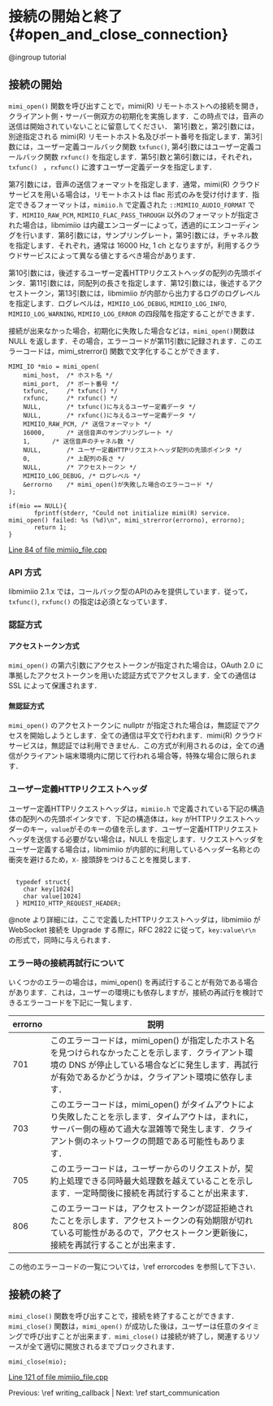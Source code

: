 接続の開始と終了 {#open_and_close_connection}
==========================

@ingroup tutorial

## 接続の開始

`mimi_open()` 関数を呼び出すことで，mimi(R) リモートホストへの接続を開き，クライアント側・サーバー側双方の初期化を実施します．この時点では，音声の送信は開始されていないことに留意してください．
第1引数と，第2引数には，別途指定される mimi(R) リモートホスト名及びポート番号を指定します．第3引数には，ユーザー定義コールバック関数 `txfunc()`, 第4引数にはユーザー定義コールバック関数 `rxfunc()` を指定します．第5引数と第6引数には，それぞれ，`txfunc() ` ，`rxfunc()` に渡すユーザー定義データを指定します．

第7引数には，音声の送信フォーマットを指定します．通常，mimi(R) クラウドサービスを用いる場合は，リモートホストは flac 形式のみを受け付けます．指定できるフォーマットは，`mimiio.h` で定義された `::MIMIIO_AUDIO_FORMAT` です．`MIMIIO_RAW_PCM`, `MIMIIO_FLAC_PASS_THROUGH` 以外のフォーマットが指定された場合は，libmimiio は内蔵エンコーダーによって，透過的にエンコーディングを行います．第8引数には，サンプリングレート，第9引数には，チャネル数を指定します．それぞれ，通常は 16000 Hz, 1 ch となりますが，利用するクラウドサービスによって異なる値とするべき場合があります．

第10引数には，後述するユーザー定義HTTPリクエストヘッダの配列の先頭ポインタ．第11引数には，同配列の長さを指定します．第12引数には，後述するアクセストークン，第13引数には，libmimiio が内部から出力するログのログレベルを指定します．ログレベルは，`MIMIIO_LOG_DEBUG`, `MIMIIO_LOG_INFO`, `MIMIIO_LOG_WARNING`, `MIMIIO_LOG_ERROR` の四段階を指定することができます． 

接続が出来なかった場合，初期化に失敗した場合などは，`mimi_open()`関数は NULL を返します．その場合，エラーコードが第11引数に記録されます．このエラーコードは，mimi_strerror() 関数で文字化することができます．

~~~~~~~~~~~~~~~~~~~~~{.cpp}
MIMI_IO *mio = mimi_open(
	mimi_host,	/* ホスト名 */
	mimi_port, 	/* ポート番号 */
	txfunc,    	/* txfunc() */
	rxfunc,    	/* rxfunc() */
	NULL,      	/* txfunc()に与えるユーザー定義データ */
	NULL,      	/* rxfunc()に与えるユーザー定義データ */
	MIMIIO_RAW_PCM, /* 送信フォーマット */
	16000, 		/* 送信音声のサンプリングレート */
	1, 		/* 送信音声のチャネル数 */
	NULL,      	/* ユーザー定義HTTPリクエストヘッダ配列の先頭ポインタ */
	0,         	/* 上配列の長さ */
	NULL,		/* アクセストークン */
	MIMIIO_LOG_DEBUG, /* ログレベル */
	&errorno   	/* mimi_open()が失敗した場合のエラーコード */
);

if(mio == NULL){
       fprintf(stderr, "Could not initialize mimi(R) service. mimi_open() failed: %s (%d)\n", mimi_strerror(errorno), errorno);
       return 1;
}
~~~~~~~~~~~~~~~~~~~~~
[Line 84 of file mimiio_file.cpp](mimiio__file_8cpp_source.html#l00084)

### API 方式

libmimiio 2.1.x では，コールバック型のAPIのみを提供しています．従って，`txfunc()`, `rxfunc()` の指定は必須となっています．

### 認証方式

#### アクセストークン方式

`mimi_open()` の第六引数にアクセストークンが指定された場合は，OAuth 2.0 に準拠したアクセストークンを用いた認証方式でアクセスします．全ての通信は SSL によって保護されます．

#### 無認証方式

`mimi_open()` のアクセストークンに nullptr が指定された場合は，無認証でアクセスを開始しようとします．全ての通信は平文で行われます．mimi(R) クラウドサービスは，無認証では利用できません．この方式が利用されるのは，全ての通信がクライアント端末環境内に閉じて行われる場合等，特殊な場合に限られます．

### ユーザー定義HTTPリクエストヘッダ

ユーザー定義HTTPリクエストヘッダは，`mimiio.h` で定義されている下記の構造体の配列への先頭ポインタです．下記の構造体は，`key` がHTTPリクエストヘッダーのキー，`value`がそのキーの値を示します．ユーザー定義HTTPリクエストヘッダを送信する必要がない場合は，NULL を指定します．リクエストヘッダをユーザー定義する場合は，libmimiio が内部的に利用しているヘッダー名称との衝突を避けるため，`X-` 接頭辞をつけることを推奨します．

~~~~~~~~~~~~~~~~~~~~~{.cpp}

  typedef struct{
    char key[1024]
    char value[1024]
  } MIMIIO_HTTP_REQUEST_HEADER;

~~~~~~~~~~~~~~~~~~~~~

@note より詳細には，ここで定義したHTTPリクエストヘッダは，libmimiio が WebSocket 接続を Upgrade する際に，RFC 2822 に従って，`key:value\r\n` の形式で，同時に与えられます．

### エラー時の接続再試行について

いくつかのエラーの場合は，mimi_open() を再試行することが有効である場合があります．これは，ユーザーの環境にも依存しますが，接続の再試行を検討できるエラーコードを下記に一覧します．

|errorno|説明|
|---|---|
|701|このエラーコードは，mimi_open() が指定したホスト名を見つけられなかったことを示します．クライアント環境の DNS が停止している場合などに発生します．再試行が有効であるかどうかは，クライアント環境に依存します．|
|703|このエラーコードは，mimi_open() がタイムアウトにより失敗したことを示します．タイムアウトは，まれに，サーバー側の極めて過大な混雑等で発生します．クライアント側のネットワークの問題である可能性もあります．|
|705|このエラーコードは，ユーザーからのリクエストが，契約上処理できる同時最大処理数を越えていることを示します．一定時間後に接続を再試行することが出来ます．|
|806|このエラーコードは，アクセストークンが認証拒絶されたことを示します．アクセストークンの有効期限が切れている可能性があるので，アクセストークン更新後に，接続を再試行することが出来ます．|

この他のエラーコードの一覧については，\ref errorcodes を参照して下さい．

## 接続の終了

`mimi_close()` 関数を呼び出すことで，接続を終了することができます．`mimi_close()` 関数は，`mimi_open()` が成功した後は，ユーザーは任意のタイミングで呼び出すことが出来ます．`mimi_close()` は接続が終了し，関連するリソースが全て適切に開放されるまでブロックされます．

~~~~~~~~~~~~~~~~~~~~~{.cpp}
mimi_close(mio);

~~~~~~~~~~~~~~~~~~~~~
[Line 121 of file mimiio_file.cpp](mimiio__file_8cpp_source.html#l00121)



Previous: \ref writing_callback | Next: \ref start_communication
